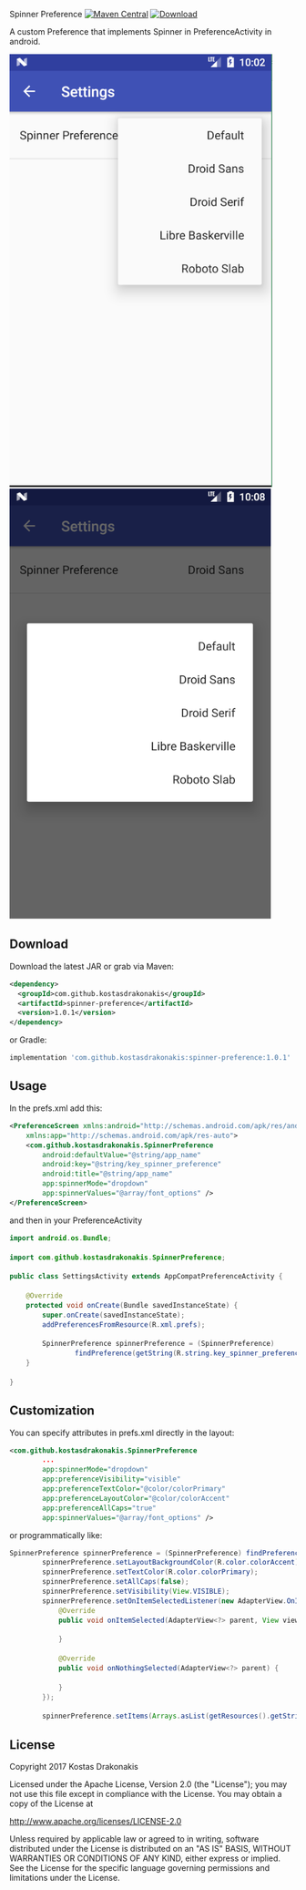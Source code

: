 Spinner Preference [![Maven Central](https://img.shields.io/badge/Maven%20Central-spinner--preference-brightgreen.svg)](http://search.maven.org/#search%7Cga%7C1%7Ckostasdrakonakis) [ ![Download](https://api.bintray.com/packages/kdrakonakis/maven/spinner-preference/images/download.svg) ](https://bintray.com/kdrakonakis/maven/spinner-preference/_latestVersion)


A custom Preference that implements Spinner in PreferenceActivity in android.

![alt tag](https://github.com/kostasdrakonakis/spinner_preference/blob/master/spinner_dropdown.PNG)
![alt tag](https://github.com/kostasdrakonakis/spinner_preference/blob/master/spinner_dialog.PNG)


Download
--------

Download the latest JAR or grab via Maven:
```xml
<dependency>
  <groupId>com.github.kostasdrakonakis</groupId>
  <artifactId>spinner-preference</artifactId>
  <version>1.0.1</version>
</dependency>
```
or Gradle:
```groovy
implementation 'com.github.kostasdrakonakis:spinner-preference:1.0.1'
```

Usage
-----

In the prefs.xml add this:

```xml
<PreferenceScreen xmlns:android="http://schemas.android.com/apk/res/android"
    xmlns:app="http://schemas.android.com/apk/res-auto">
    <com.github.kostasdrakonakis.SpinnerPreference
        android:defaultValue="@string/app_name"
        android:key="@string/key_spinner_preference"
        android:title="@string/app_name"
        app:spinnerMode="dropdown"
        app:spinnerValues="@array/font_options" />
</PreferenceScreen>
```

and then in your PreferenceActivity

```java
import android.os.Bundle;

import com.github.kostasdrakonakis.SpinnerPreference;

public class SettingsActivity extends AppCompatPreferenceActivity {

    @Override
    protected void onCreate(Bundle savedInstanceState) {
        super.onCreate(savedInstanceState);
        addPreferencesFromResource(R.xml.prefs);

        SpinnerPreference spinnerPreference = (SpinnerPreference)
                findPreference(getString(R.string.key_spinner_preference));
    }

}
```

Customization
-------------

You can specify attributes in prefs.xml directly in the layout:

```xml
<com.github.kostasdrakonakis.SpinnerPreference
        ...
        app:spinnerMode="dropdown"
        app:preferenceVisibility="visible"
        app:preferenceTextColor="@color/colorPrimary"
        app:preferenceLayoutColor="@color/colorAccent"
        app:preferenceAllCaps="true"
        app:spinnerValues="@array/font_options" />
```

or programmatically like:

```java
SpinnerPreference spinnerPreference = (SpinnerPreference) findPreference(getString(R.string.key_spinner_preference));
        spinnerPreference.setLayoutBackgroundColor(R.color.colorAccent);
        spinnerPreference.setTextColor(R.color.colorPrimary);
        spinnerPreference.setAllCaps(false);
        spinnerPreference.setVisibility(View.VISIBLE);
        spinnerPreference.setOnItemSelectedListener(new AdapterView.OnItemSelectedListener() {
            @Override
            public void onItemSelected(AdapterView<?> parent, View view, int position, long id) {
                
            }

            @Override
            public void onNothingSelected(AdapterView<?> parent) {

            }
        });
        
        spinnerPreference.setItems(Arrays.asList(getResources().getStringArray(R.array.font_options)));
```



License
-------

 Copyright 2017 Kostas Drakonakis

 Licensed under the Apache License, Version 2.0 (the "License");
 you may not use this file except in compliance with the License.
 You may obtain a copy of the License at

 http://www.apache.org/licenses/LICENSE-2.0

 Unless required by applicable law or agreed to in writing, software
 distributed under the License is distributed on an "AS IS" BASIS,
 WITHOUT WARRANTIES OR CONDITIONS OF ANY KIND, either express or implied.
 See the License for the specific language governing permissions and
 limitations under the License.
